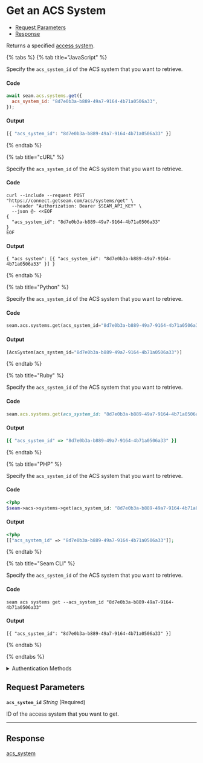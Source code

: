 # Get an ACS System

- [Request Parameters](#request-parameters)
- [Response](#response)

Returns a specified [access system](https://docs.seam.co/latest/capability-guides/access-systems).


{% tabs %}
{% tab title="JavaScript" %}

Specify the `acs_system_id` of the ACS system that you want to retrieve.

#### Code

```javascript
await seam.acs.systems.get({
  acs_system_id: "8d7e0b3a-b889-49a7-9164-4b71a0506a33",
});
```

#### Output

```javascript
[{ "acs_system_id": "8d7e0b3a-b889-49a7-9164-4b71a0506a33" }]
```
{% endtab %}

{% tab title="cURL" %}

Specify the `acs_system_id` of the ACS system that you want to retrieve.

#### Code

```curl
curl --include --request POST "https://connect.getseam.com/acs/systems/get" \
  --header "Authorization: Bearer $SEAM_API_KEY" \
  --json @- <<EOF
{
  "acs_system_id": "8d7e0b3a-b889-49a7-9164-4b71a0506a33"
}
EOF
```

#### Output

```curl
{ "acs_system": [{ "acs_system_id": "8d7e0b3a-b889-49a7-9164-4b71a0506a33" }] }
```
{% endtab %}

{% tab title="Python" %}

Specify the `acs_system_id` of the ACS system that you want to retrieve.

#### Code

```python
seam.acs.systems.get(acs_system_id="8d7e0b3a-b889-49a7-9164-4b71a0506a33")
```

#### Output

```python
[AcsSystem(acs_system_id="8d7e0b3a-b889-49a7-9164-4b71a0506a33")]
```
{% endtab %}

{% tab title="Ruby" %}

Specify the `acs_system_id` of the ACS system that you want to retrieve.

#### Code

```ruby
seam.acs.systems.get(acs_system_id: "8d7e0b3a-b889-49a7-9164-4b71a0506a33")
```

#### Output

```ruby
[{ "acs_system_id" => "8d7e0b3a-b889-49a7-9164-4b71a0506a33" }]
```
{% endtab %}

{% tab title="PHP" %}

Specify the `acs_system_id` of the ACS system that you want to retrieve.

#### Code

```php
<?php
$seam->acs->systems->get(acs_system_id: "8d7e0b3a-b889-49a7-9164-4b71a0506a33");
```

#### Output

```php
<?php
[["acs_system_id" => "8d7e0b3a-b889-49a7-9164-4b71a0506a33"]];
```
{% endtab %}

{% tab title="Seam CLI" %}

Specify the `acs_system_id` of the ACS system that you want to retrieve.

#### Code

```seam_cli
seam acs systems get --acs_system_id "8d7e0b3a-b889-49a7-9164-4b71a0506a33"
```

#### Output

```seam_cli
[{ "acs_system_id": "8d7e0b3a-b889-49a7-9164-4b71a0506a33" }]
```
{% endtab %}

{% endtabs %}


<details>

<summary>Authentication Methods</summary>

- API key
- Personal access token
  <br>Must also include the `seam-workspace` header in the request.

To learn more, see [Authentication](https://docs.seam.co/latest/api/authentication).
</details>

## Request Parameters

**`acs_system_id`** *String* (Required)

ID of the access system that you want to get.

---


## Response

[acs\_system](./)

